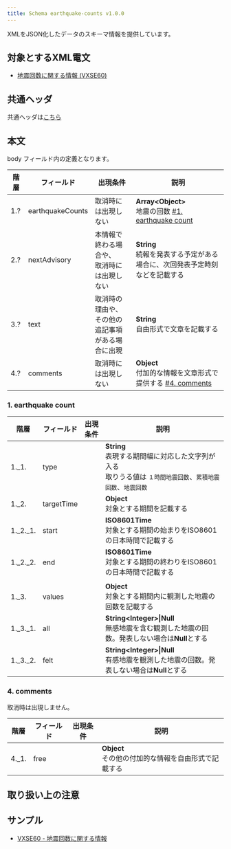 ```yaml
---
title: Schema earthquake-counts v1.0.0
---
```


XMLをJSON化したデータのスキーマ情報を提供しています。

## 対象とするXML電文

* [地震回数に関する情報 (VXSE60)](/telegrams/et01350.md)

## 共通ヘッダ

共通ヘッダは[こちら](/reference/conversion/json/index.md#schema-head)

## 本文

body フィールド内の定義となります。

| 階層 | フィールド | 出現条件 | 説明 | 
| -- | -- | -- | -- | 
| 1.? | earthquakeCounts | 取消時には出現しない | **Array<Object\>**<br/> 地震の回数 [#1. earthquake count](#1-earthquake-count) |
| 2.? | nextAdvisory | 本情報で終わる場合や、<br/>取消時には出現しない | **String**<br/> 続報を発表する予定がある場合に、次回発表予定時刻などを記載する |
| 3.? | text | 取消時の理由や、<br/>その他の追記事項がある場合に出現 | **String**<br/>自由形式で文章を記載する  |
| 4.? | comments | 取消時には出現しない | **Object**<br/>付加的な情報を文章形式で提供する [#4. comments](#4-comments) |


### 1. earthquake count

| 階層 | フィールド | 出現条件 | 説明 |
| -- | -- | -- | -- |
| 1._1. | type | | **String**<br/> 表現する期間幅に対応した文字列が入る <br/> 取りうる値は `１時間地震回数`、`累積地震回数`、`地震回数` |
| 1._2. | targetTime | | **Object**<br/> 対象とする期間を記載する |
| 1._2._1. | start | | **ISO8601Time**<br/> 対象とする期間の始まりをISO8601の日本時間で記載する |
| 1._2._2. | end | | **ISO8601Time**<br/> 対象とする期間の終わりをISO8601の日本時間で記載する |
|||
| 1._3. | values |  | **Object**<br/> 対象とする期間内に観測した地震の回数を記載する |
| 1._3._1. | all |  | **String<Integer\>\|Null**<br/> 無感地震を含む観測した地震の回数。発表しない場合は**Null**とする |
| 1._3._2. | felt |  | **String<Integer\>\|Null**<br/> 有感地震を観測した地震の回数。発表しない場合は**Null**とする |


### 4. comments

取消時は出現しません。

| 階層 | フィールド | 出現条件 | 説明 |
| -- | -- | -- | -- |
| 4._1. | free |  | **Object**<br/>その他の付加的な情報を自由形式で記載する |

## 取り扱い上の注意


## サンプル

* [VXSE60 - 地震回数に関する情報](https://sample.dmdata.jp/conversion/json/schema/earthquake-counts/vxse60_rjtd_20080826120015.json)
